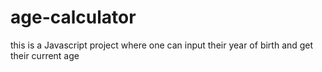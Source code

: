 # age-calculator
this is a Javascript project where one can input their year of birth and get their current age
